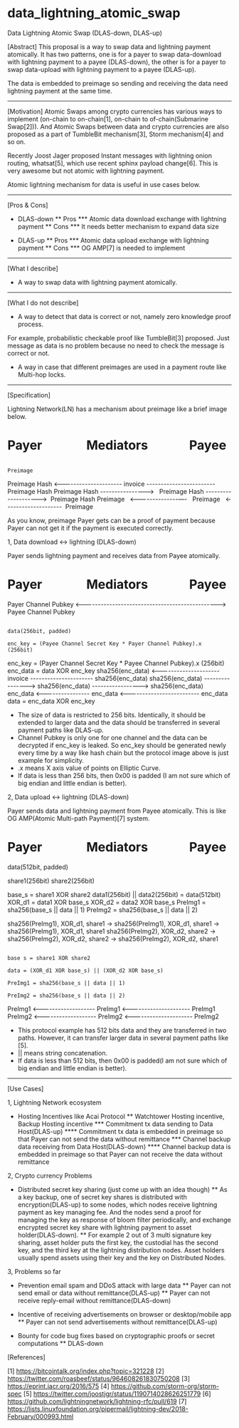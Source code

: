 # data_lightning_atomic_swap

Data Lightning Atomic Swap (DLAS-down, DLAS-up)


[Abstract]
This proposal is a way to swap data and lightning payment atomically.
It has two patterns, one is for a payer to swap data-download with lightning payment to a payee (DLAS-down), the other is for a payer to swap data-upload with lightning payment to a payee (DLAS-up).

The data is embedded to preimage so sending and receiving the data need lightning payment at the same time.

---------

[Motivation]
Atomic Swaps among crypto currencies has various ways to implement (on-chain to on-chain[1], on-chain to of-chain(Submarine Swap[2])). And Atomic Swaps between data and crypto currencies are also proposed as a part of TumbleBit mechanism[3], Storm mechanism[4] and so on.

Recently Joost Jager proposed Instant messages with lightning onion routing, whatsat[5], which use recent sphinx payload change[6]. This is very awesome but not atomic with lightning payment.

Atomic lightning mechanism for data is useful in use cases below.

---------

[Pros & Cons]

* DLAS-down
** Pros
*** Atomic data download exchange with lightning payment
** Cons
*** It needs better mechanism to expand data size

* DLAS-up
** Pros
*** Atomic data upload exchange with lightning payment
** Cons
*** OG AMP[7] is needed to implement

---------

[What I describe]
* A way to swap data with lightning payment atomically.

---------

[What I do not describe]
* A way to detect that data is correct or not, namely zero knowledge proof process.

For example, probabilistic checkable proof like TumbleBit[3] proposed.
Just message as data is no problem because no need to check the message is correct or not. 

* A way in case that different preimages are used in a payment route like Multi-hop locks.

---------

[Specification]

Lightning Network(LN) has a mechanism about preimage like a brief image below. 

Payer                             Mediators                            Payee
=================================================================================
                                                                        Preimage
Preimage Hash  <--------------------- invoice ------------------------  Preimage Hash
Preimage Hash  ---------------->   Preimage Hash -------------------->  Preimage Hash
Preimage       <—-------------—-   Preimage      <--------------------  Preimage

As you know, preimage Payer gets can be a proof of payment because Payer can not get it if the payment is executed correctly.



1, Data download <->  lightning (DLAS-down)


Payer sends lightning payment and receives data from Payee atomically.


Payer                             Mediators                            Payee
=================================================================================
Payer Channel Pubkey <-----------------------------------------------> Payee Channel Pubkey

                                                                       data(256bit, padded)
                                                                       enc_key = (Payee Channel Secret Key * Payer Channel Pubkey).x  (256bit)
enc_key = (Payer Channel Secret Key * Payee Channel Pubkey).x  (256bit)
                                                                       enc_data = data XOR enc_key
sha256(enc_data) <--------------------- invoice ---------------------- sha256(enc_data)
sha256(enc_data) ----------------> sha256(enc_data) -----------------> sha256(enc_data)
enc_data         <---------------- enc_data <------------------------- enc_data
data = enc_data XOR enc_key


* The size of data is restricted to 256 bits. Identically, it should be extended to larger data and the data should be transferred in several payment paths like DLAS-up.
* Channel Pubkey is only one for one channel and the data can be decrypted if enc_key is leaked. So enc_key should be generated newly every time by a way like hash chain but the protocol image above is just example for simplicity.
* .x means X axis value of points on Elliptic Curve.
* If data is less than 256 bits, then 0x00 is padded (I am not sure which of big endian and little endian is better).



2, Data upload <->  lightning (DLAS-down)

Payer sends data and lightning payment from Payee atomically.
This is like OG AMP(Atomic Multi-path Payment)[7] system.

Payer                             Mediators                            Payee
=================================================================================
data(512bit, padded)

share1(256bit)
share2(256bit)

base_s = share1 XOR share2
data1(256bit) ||  data2(256bit) = data(512bit)
XOR_d1 = data1 XOR base_s
XOR_d2 = data2 XOR base_s
PreImg1 = sha256(base_s || data || 1)
PreImg2 = sha256(base_s || data || 2)

sha256(PreImg1), XOR_d1, share1 -> sha256(PreImg1), XOR_d1, share1  -> sha256(PreImg1), XOR_d1, share1
sha256(PreImg2), XOR_d2, share2 -> sha256(PreImg2), XOR_d2, share2  -> sha256(PreImg2), XOR_d2, share1

                                                                       base s = share1 XOR share2
                                                                       data = (XOR_d1 XOR base_s) || (XOR_d2 XOR base_s)
                                                                       PreImg1 = sha256(base_s || data || 1)
                                                                       PreImg2 = sha256(base_s || data || 2)

PreImg1    <-------------------    PreImg1    <---------------------   PreImg1
PreImg2    <-------------------    PreImg2    <---------------------   PreImg2


* This protocol example has 512 bits data and they are transferred in two paths. However, it can transfer larger data in several payment paths like [5].
* || means string concatenation.
* If data is less than 512 bits, then 0x00 is padded(I am not sure which of big endian and little endian is better).


---------


[Use Cases]

1, Lightning Network ecosystem

* Hosting Incentives like Acai Protocol
** Watchtower Hosting incentive, Backup Hosting incentive
*** Commitment tx data sending to Data Host(DLAS-up)
**** Commitment tx data is embedded in preimage so that Payer can not send the data without remittance
*** Channel backup data receiving from Data Host(DLAS-down)
**** Channel backup data is embedded in preimage so that Payer can not receive the data without remittance

2, Crypto currency Problems

* Distributed secret key sharing (just come up with an idea though)
** As a key backup, one of secret key shares is distributed with encryption(DLAS-up) to some nodes, which nodes receive lightning payment as key managing fee. And the nodes send a proof for managing the key as response of bloom filter periodically, and exchange encrypted secret key share with lightning payment to asset holder(DLAS-down).
** For example 2 out of 3 multi signature key sharing, asset holder puts the first key, the custodial has the second key, and the third key at the lightning distribution nodes. Asset holders usually spend assets using their key and the key on Distributed Nodes.


3, Problems so far

* Prevention email spam and DDoS attack with large data
** Payer can not send email or data without remittance(DLAS-up)
** Payer can not receive reply-email without remittance(DLAS-down)

* Incentive of receiving advertisements on browser or desktop/mobile app
** Payer can not send advertisements without remittance(DLAS-up)

* Bounty for code bug fixes based on cryptographic proofs or secret computations
** DLAS-down



[References]

[1] https://bitcointalk.org/index.php?topic=321228
[2] https://twitter.com/roasbeef/status/964608261830750208
[3] https://eprint.iacr.org/2016/575
[4] https://github.com/storm-org/storm-spec
[5] https://twitter.com/joostjgr/status/1190714028626251779
[6] https://github.com/lightningnetwork/lightning-rfc/pull/619
[7] https://lists.linuxfoundation.org/pipermail/lightning-dev/2018-February/000993.html
